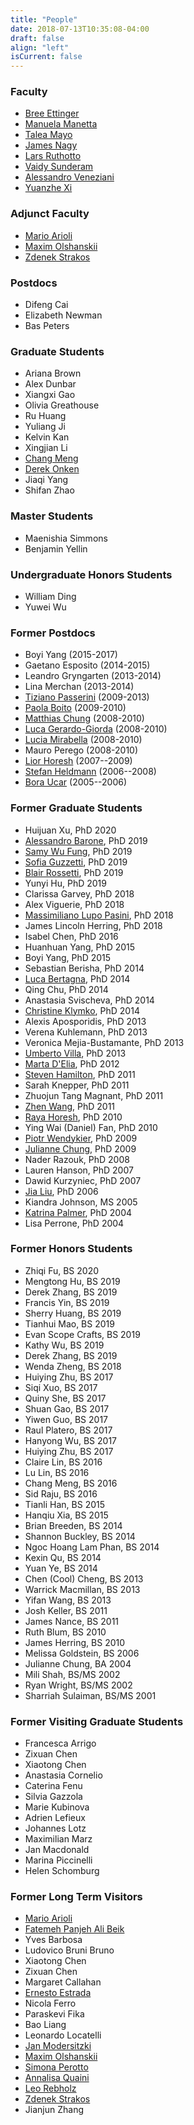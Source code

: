 ```yaml
---
title: "People"
date: 2018-07-13T10:35:08-04:00
draft: false
align: "left"
isCurrent: false 
---
```


### Faculty
- [Bree Ettinger](http://www.mathcs.emory.edu/~betting/)
- [Manuela Manetta](http://mannalela.wixsite.com/manuelamanetta)
- [Talea Mayo](https://www.taleamayo.com)
- [James Nagy](http://www.mathcs.emory.edu/~nagy)
- [Lars Ruthotto](http://www.mathcs.emory.edu/~lruthot)
- [Vaidy Sunderam](http://www.mathcs.emory.edu/~vss)
- [Alessandro Veneziani](http://www.mathcs.emory.edu/~ale)
- [Yuanzhe Xi](http://www.mathcs.emory.edu/~yxi26/)

### Adjunct Faculty
- [Mario Arioli](http://www.numerical.rl.ac.uk/people/marioli/marioli.html)
- [Maxim Olshanskii](http://www.math.uh.edu/~molshan/)
- [Zdenek Strakos](http://www.cs.cas.cz/~strakos)


### Postdocs
- Difeng Cai  
- Elizabeth Newman
- Bas Peters


### Graduate Students
- Ariana Brown 
- Alex Dunbar
- Xiangxi Gao
- Olivia Greathouse
- Ru Huang
- Yuliang Ji
- Kelvin Kan
- Xingjian Li
- [Chang Meng](https://sites.google.com/view/changmeng/home)
- [Derek Onken](http://www.cs.emory.edu/~donken/)
- Jiaqi Yang
- Shifan Zhao

### Master Students
- Maenishia Simmons
- Benjamin Yellin 

### Undergraduate Honors Students
- William Ding
- Yuwei Wu

### Former Postdocs
- Boyi Yang (2015-2017)
- Gaetano Esposito (2014-2015)
- Leandro Gryngarten (2013-2014)
- Lina Merchan (2013-2014)
- [Tiziano Passerini](http://tizianopasserini.weebly.com) (2009-2013)
- [Paola Boito](http://www.unilim.fr/pages_perso/paola.boito/index_en.html) (2009-2010)
- [Matthias Chung](http://www.math.vt.edu/people/mcchung/) (2008-2010)
- [Luca Gerardo-Giorda](http://www.bcamath.org/en/people/gerardo-giorda) (2008-2010)
- [Lucia Mirabella](http://luciamirabella.weebly.com/) (2008-2010)
- Mauro Perego (2008-2010)
- [Lior Horesh](http://www.wix.com/supermanW/Lior-Horesh-Webpage) (2007--2009)
- [Stefan Heldmann](https://www.mic.uni-luebeck.de/people/stefan-heldmann.html) (2006--2008)
- [Bora Ucar](http://perso.ens-lyon.fr/bora.ucar/) (2005--2006)

### Former Graduate Students
- Huijuan Xu, PhD 2020
- [Alessandro Barone](https://sites.google.com/view/alessandrobarone/home), PhD 2019
- [Samy Wu Fung](https://sites.google.com/site/samywufung/), PhD 2019
- [Sofia Guzzetti](https://sites.google.com/view/sofiaguzzetti ), PhD 2019
- [Blair Rossetti](http://blairrossetti.com/), PhD 2019
- Yunyi Hu, PhD 2019
- Clarissa Garvey, PhD 2018
- Alex Viguerie, PhD 2018
- [Massimiliano Lupo Pasini](http://www.mathcs.emory.edu/~mlupopa/), PhD 2018
- James Lincoln Herring, PhD 2018
- Isabel Chen, PhD 2016
- Huanhuan Yang, PhD 2015
- Boyi Yang, PhD 2015
- Sebastian Berisha, PhD 2014
- [Luca Bertagna](http://www.mathcs.emory.edu/~lbertag/index.html), PhD 2014
- Qing Chu, PhD 2014
- Anastasia Svischeva, PhD 2014
- [Christine Klymko](http://www.christineklymko.com), PhD 2014
- Alexis Aposporidis, PhD 2013
- Verena Kuhlemann, PhD 2013
- Veronica Mejia-Bustamante, PhD 2013
- [Umberto Villa](http://users.ices.utexas.edu/~uvilla/), PhD 2013
- [Marta D'Elia](http://sites.google.com/site/martadeliawebsite/), PhD 2012
- [Steven Hamilton](http://www.ornl.gov/sci/nsed/rnsd/rt/staff.shtml), PhD 2011
- Sarah Knepper, PhD 2011
- Zhuojun Tang Magnant, PhD 2011
- [Zhen Wang](https://sites.google.com/site/zhenwanghomepage/), PhD 2011
- [Raya Horesh](http://www.wix.com/rayasch/my-homepage), PhD 2010
- Ying Wai (Daniel) Fan, PhD 2010
- [Piotr Wendykier](http://sites.google.com/site/piotrwendykier/), PhD 2009
- [Julianne Chung](http://www.math.vt.edu/people/jmchung/), PhD 2009
- Nader Razouk, PhD 2008
- Lauren Hanson, PhD 2007
- Dawid Kurzyniec, PhD 2007
- [Jia Liu](http://www.uwf.edu/jliu), PhD 2006
- Kiandra Johnson, MS 2005
- [Katrina Palmer](http://www.mathsci.appstate.edu/~kmp), PhD 2004
- Lisa Perrone, PhD 2004


### Former  Honors Students
- Zhiqi Fu, BS 2020
- Mengtong Hu, BS 2019
- Derek Zhang, BS 2019
- Francis Yin, BS 2019
- Sherry Huang, BS 2019
- Tianhui Mao, BS 2019
- Evan Scope Crafts, BS 2019
- Kathy Wu, BS 2019
- Derek Zhang, BS 2019
- Wenda Zheng, BS 2018
- Huiying Zhu, BS 2017
- Siqi Xuo, BS 2017
- Quiny She, BS 2017
- Shuan Gao, BS 2017
- Yiwen Guo, BS 2017
- Raul Platero, BS 2017
- Hanyong Wu, BS 2017
- Huiying Zhu, BS 2017
- Claire Lin, BS 2016
- Lu Lin, BS 2016
- Chang Meng, BS 2016
- Sid Raju, BS 2016
- Tianli Han, BS 2015
- Hanqiu Xia, BS 2015
- Brian Breeden, BS 2014
- Shannon Buckley, BS 2014
- Ngoc Hoang Lam Phan, BS 2014
- Kexin Qu, BS 2014
- Yuan Ye, BS 2014
- Chen (Cool) Cheng, BS 2013
- Warrick Macmillan, BS 2013
- Yifan Wang, BS 2013
- Josh Keller, BS 2011
- James Nance, BS 2011
- Ruth Blum, BS 2010
- James Herring, BS 2010
- Melissa Goldstein, BS 2006
- Julianne Chung, BA 2004
- Mili Shah, BS/MS 2002
- Ryan Wright, BS/MS 2002
- Sharriah Sulaiman, BS/MS 2001

### Former Visiting Graduate Students
- Francesca Arrigo
- Zixuan Chen
- Xiaotong Chen
- Anastasia Cornelio
- Caterina Fenu
- Silvia Gazzola
- Marie Kubinova
- Adrien Lefieux
- Johannes Lotz
- Maximilian Marz
- Jan Macdonald
- Marina Piccinelli
- Helen Schomburg


### Former Long Term Visitors
- [Mario Arioli](http://www.numerical.rl.ac.uk/people/marioli/marioli.html)
- [Fatemeh Panjeh Ali Beik](http://beik.faculty.vru.ac.ir)
- Yves Barbosa
- Ludovico Bruni Bruno
- Xiaotong Chen
- Zixuan Chen
- Margaret Callahan
- [Ernesto Estrada](http://www.estradalab.org)
- Nicola Ferro
- Paraskevi Fika
- Bao Liang
- Leonardo Locatelli
- [Jan Modersitzki](http://www.mic.uni-luebeck.de/people/jan-modersitzki.html)
- [Maxim Olshanskii](http://www.math.uh.edu/~molshan/)
- [Simona Perotto](http://www1.mate.polimi.it/~simona/)
- [Annalisa Quaini](http://math.uh.edu/~quaini/)
- [Leo Rebholz](http://www.math.clemson.edu/~rebholz/)
- [Zdenek Strakos](http://www.cs.cas.cz/~strakos)
- Jianjun Zhang



